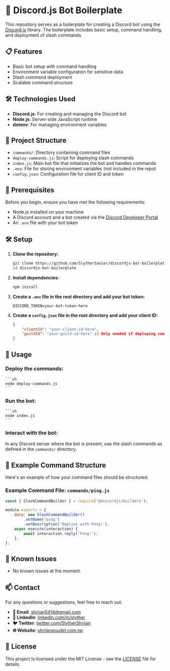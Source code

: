 # 🚀 Discord.js Bot Boilerplate

This repository serves as a boilerplate for creating a Discord bot using the [Discord.js](https://discord.js.org/) library. The boilerplate includes basic setup, command handling, and deployment of slash commands.

## 📋 Features

- Basic bot setup with command handling
- Environment variable configuration for sensitive data
- Slash command deployment
- Scalable command structure

## 🛠️ Technologies Used

- **Discord.js**: For creating and managing the Discord bot
- **Node.js**: Server-side JavaScript runtime
- **dotenv**: For managing environment variables

## 📂 Project Structure

- `commands/`: Directory containing command files
- `deploy-commands.js`: Script for deploying slash commands
- `index.js`: Main bot file that initializes the bot and handles commands
- `.env`: File for storing environment variables (not included in the repo)
- `config.json`: Configuration file for client ID and token

## 🚧 Prerequisites

Before you begin, ensure you have met the following requirements:

- Node.js installed on your machine
- A Discord account and a bot created via the [Discord Developer Portal](https://discord.com/developers/applications)
- An `.env` file with your bot token

## 🛠️ Setup

1. **Clone the repository:**

    ```sh
    git clone https://github.com/SlytherSavior/discordjs-bot-boilerplate.git
    cd discordjs-bot-boilerplate
    ```

2. **Install dependencies:**

    ```sh
    npm install
    ```

3. **Create a `.env` file in the root directory and add your bot token:**

    ```plaintext
    DISCORD_TOKEN=your-bot-token-here
    ```

4. **Create a `config.json` file in the root directory and add your client ID:**

    ```json
    {
        "clientId": "your-client-id-here",
        "guildId": "your-guild-id-here" // Only needed if deploying commands to a specific guild
    }
    ```

## 🚀 Usage

### Deploy the commands:

    ```sh
    node deploy-commands.js
    ```

### Run the bot:

    ```sh
    node index.js
    ```

### Interact with the bot:

In any Discord server where the bot is present, use the slash commands as defined in the `commands/` directory.

## 📜 Example Command Structure

Here's an example of how your command files should be structured:

### Example Command File: `commands/ping.js`

```javascript
const { SlashCommandBuilder } = require('@discordjs/builders');

module.exports = {
    data: new SlashCommandBuilder()
        .setName('ping')
        .setDescription('Replies with Pong!'),
    async execute(interaction) {
        await interaction.reply('Pong!');
    },
};
```
## 🐞 Known Issues

- No known issues at the moment. 

## 📫 Contact

For any questions or suggestions, feel free to reach out:

- **📧 Email**: shrijan5414@gmail.com
- **🔗 LinkedIn**: [linkedin.com/in/slyther](https://linkedin.com/in/slyther)
- **🐦 Twitter**: [twitter.com/SlytherShrijan](https://x.com/SlytherShrijan)
- **🌐 Website**: [shrijanpoudel.com.np](https://www.shrijanpoudel.com.np)

## 📜 License

This project is licensed under the MIT License - see the [LICENSE](LICENSE) file for details.


